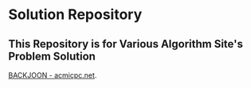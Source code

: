 # Solution Repository 
## This Repository is for Various Algorithm Site's Problem Solution
 
 
[BACKJOON - acmicpc.net](https://github.com/kbiglight/Solution_Repository/tree/master/backjoon(acmicpc)).